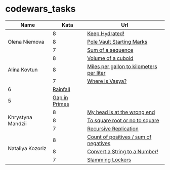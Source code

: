 # codewars_tasks
<table>
    <thead>
        <tr>
            <th>Name</th>
            <th>Kata</th>
            <th>Url</th>
        </tr>
    </thead>
    <tbody>
        <tr>
            <td rowspan=3>Olena Niemova</td>
            <td>8</td>
            <td><a href="https://www.codewars.com/kata/keep-hydrated-1">Keep Hydrated!</a></td>
        </tr>
        <tr>
            <td>8</td>
		        <td><a href="https://www.codewars.com/kata/pole-vault-starting-marks">Pole Vault Starting Marks</a></td>
        </tr>
        <tr>
	          <td>7</td>
		        <td><a href="https://www.codewars.com/kata/sum-of-a-sequence">Sum of a sequence</a></td>
        </tr>
        <tr>
            <td rowspan=3>Alina Kovtun</td>
            <td>8</td>
            <td><a href="https://www.codewars.com/kata/volume-of-a-cuboid">Volume of a cuboid</a></td>
        </tr>
        <tr>
            <td>8</td>
            <td><a href="https://www.codewars.com/kata/miles-per-gallon-to-kilometers-per-liter">Miles per gallon to kilometers per liter</a></td>
        </tr>
        <tr>
            <td>7</td>
            <td><a href="https://www.codewars.com/kata/where-is-vasya">Where is Vasya?</a></td>
        </tr>
        <tr>
            <td>6</td>
            <td><a href="https://www.codewars.com/kata/rainfall">Rainfall</a></td>
        </tr>
        <tr>
            <td>5</td>
            <td><a href="https://www.codewars.com/kata/gap-in-primes">Gap in Primes</a></td>
        </tr>
            <td rowspan=3>Khrystyna Mandzii</td>
            <td>8</td>
            <td><a href="https://www.codewars.com/kata/my-head-is-at-the-wrong-end">My head is at the wrong end</a></td>
        </tr>
        <tr>
            <td>8</td>
            <td><a href="https://www.codewars.com/kata/to-square-root-or-not-to-square-root">To square root or no to square</a></td>
        </tr>
        <tr>
            <td>7</td>
            <td><a href="https://www.codewars.com/kata/recursive-replication">Recursive Replication</a></td>
        </tr>
	 <tr>
            <td rowspan=3>Nataliya Kozoriz</td>
            <td>8</td>
            <td><a href="https://www.codewars.com/kata/count-of-positives-slash-sum-of-negatives">Count of positives / sum of negatives</a></td>
        </tr>
        <tr>
            <td>8</td>
            <td><a href="https://www.codewars.com/kata/convert-a-string-to-a-number">Convert a String to a Number!</a></td>
        </tr>
        <tr>
            <td>7</td>
            <td><a href="https://www.codewars.com/kata/slamming-lockers">Slamming Lockers</a></td>
        </tr>       
    </tbody>
</table>
